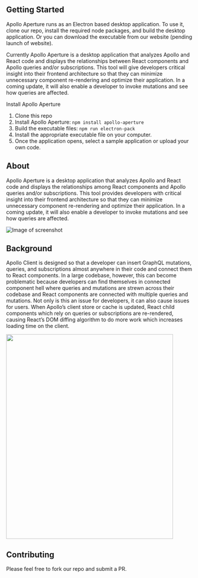 ## Getting Started
Apollo Aperture runs as an Electron based desktop application. To use it, clone our repo, install the required node packages, and build the desktop application. Or you can download the executable from our website (pending launch of website).  

Currently Apollo Aperture is a desktop application that analyzes Apollo and React code and displays the relationships between React components and Apollo queries and/or subscriptions. This tool will give developers critical insight into their frontend architecture so that they can minimize unnecessary component re-rendering and optimize their application. In a coming update, it will also enable a developer to invoke mutations and see how queries are affected. 


Install Apollo Aperture
1. Clone this repo
1. Install Apollo Aperture: `npm install apollo-aperture`
2. Build the executable files: `npm run electron-pack`
3. Install the appropriate executable file on your computer.
4. Once the application opens, select a sample application or upload your own code.

## About
Apollo Aperture is a desktop application that analyzes Apollo and React code and displays the relationships among React components and Apollo queries and/or subscriptions. This tool provides developers with critical insight into their frontend architecture so that they can minimize unnecessary component re-rendering and optimize their application. In a coming update, it will also enable a developer to invoke mutations and see how queries are affected. 

![Image of screenshot](https://imgur.com/Ej1rp5u.png)

## Background
Apollo Client is designed so that a developer can insert GraphQL mutations, queries, and subscriptions almost anywhere in their code and connect them to React components. In a large codebase, however, this can become problematic because developers can find themselves in connected component hell where queries and mutations are strewn across their codebase and React components are connected with multiple queries and mutations. Not only is this an issue for developers, it can also cause issues for users. When Apollo’s client store or cache is updated, React child components which rely on queries or subscriptions are re-rendered, causing React’s DOM diffing algorithm to do more work which increases loading time on the client.

<img src="https://imgur.com/yLt9r5c.png"  width="450" height="550">

## Contributing
Please feel free to fork our repo and submit a PR. 
